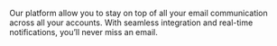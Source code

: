 Our platform allow you to stay on top of all your email communication across all your accounts. With seamless integration and real-time notifications, you’ll never miss an email.
